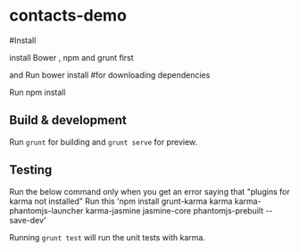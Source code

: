 # contacts-demo

#Install

install Bower , npm and grunt first

and Run bower install  #for downloading dependencies

Run npm install

## Build & development

Run `grunt` for building and `grunt serve` for preview.

## Testing

Run the below command only when you get an error saying that "plugins for karma not installed"
Run this  'npm install grunt-karma karma karma-phantomjs-launcher karma-jasmine jasmine-core phantomjs-prebuilt --save-dev' 

Running `grunt test` will run the unit tests with karma.
